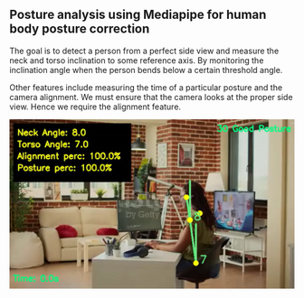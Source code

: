 ## Posture analysis using Mediapipe for human body posture correction

The goal is to detect a person from a perfect side view and measure the neck and torso inclination to some reference axis. By monitoring the inclination angle when the person bends below a certain threshold angle.

Other features include measuring the time of a particular posture and the camera alignment. We must ensure that the camera looks at the proper side view. Hence we require the alignment feature.

![Demo](demo.png)
